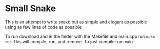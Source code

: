 Small Snake
========
This is an attempt to write snake but as simple and elegant as possible using as few lines of code as possible

To run download and in the folder with the Makefile and main.cpp run ```make run```
This will compile, run, and remove. To just compile: run ```make```